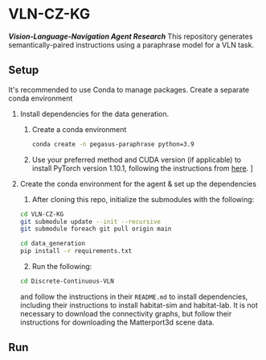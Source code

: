 # VLN-CZ-KG
***Vision-Language-Navigation Agent Research***
This repository generates semantically-paired instructions using a paraphrase model for a VLN task. 

## Setup

It's recommended to use Conda to manage packages. Create a separate conda environment

1. Install dependencies for the data generation.
    1. Create a conda environment
       ```bash
       conda create -n pegasus-paraphrase python=3.9
       ```
    3. Use your preferred method and CUDA version (if applicable) to install PyTorch version 1.10.1, following the instructions from [here](https://pytorch.org/get-started/previous-versions/). ]

2. Create the conda environment for the agent & set up the dependencies
    1. After cloning this repo, initialize the submodules with the following:
    ```bash
    cd VLN-CZ-KG
    git submodule update --init --recursive
    git submodule foreach git pull origin main

    cd data_generation
    pip install -r requirements.txt
    ```

    2. Run the following:
    ```bash
    cd Discrete-Continuous-VLN
    ```
    and follow the instructions in their `README.md` to install dependencies, including their instructions to install habitat-sim and habitat-lab. It is not necessary to download the connectivity graphs, but follow their instructions for downloading the Matterport3d scene data.

## Run

